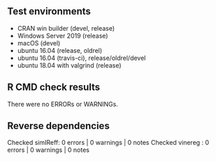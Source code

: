 ## Test environments
* CRAN win builder (devel, release)
* Windows Server 2019 (release)
* macOS (devel)
* ubuntu 16.04 (release, oldrel)
* ubuntu 16.04 (travis-ci), release/oldrel/devel
* ubuntu 18.04 with valgrind (release)

## R CMD check results
There were no ERRORs or WARNINGs. 

## Reverse dependencies
Checked simIReff: 0 errors | 0 warnings | 0 notes
Checked vinereg : 0 errors | 0 warnings | 0 notes
